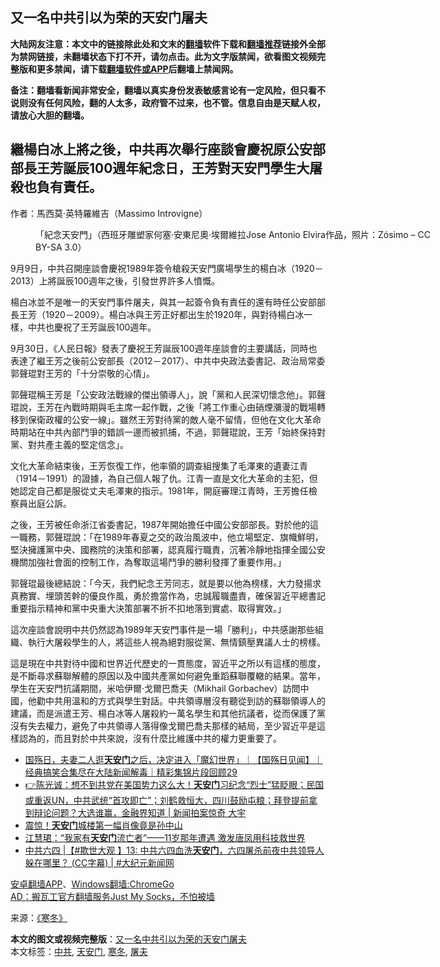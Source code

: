  <h2>又一名中共引以为荣的天安门屠夫</h2> <p class="notice"><b>大陆网友注意：本文中的链接除此处和文末的<a href="https://github.com/bannedbook/fanqiang" >翻墙</a>软件下载和<a href="https://github.com/killgcd/justmysocks/blob/master/README.md">翻墙推荐</a>链接外全部为禁网链接，未翻墙状态下打不开，请勿点击。此为文字版禁闻，欲看图文视频完整版和更多禁闻，请下载<a href="https://github.com/bannedbook/fanqiang">翻墙软件或APP</a>后翻墙上禁闻网。</p><p>备注：翻墙看新闻非常安全，翻墙以真实身份发表敏感言论有一定风险，但只看不说则没有任何风险，翻的人太多，政府管不过来，也不管。信息自由是天赋人权，请放心大胆的翻墙。</b></p>  <div class="entry"> <h2>&#32380;&#26954;&#30333;&#20912;&#19978;&#23559;&#20043;&#24460;&#65292;&#20013;&#20849;&#20877;&#27425;&#33289;&#34892;&#24231;&#35527;&#26371;&#24950;&#31069;&#21407;&#20844;&#23433;&#37096;&#37096;&#38263;&#29579;&#33459;&#35477;&#36784;100&#36913;&#24180;&#32000;&#24565;&#26085;&#65292;&#29579;&#33459;&#23565;&#22825;&#23433;&#38272;&#23416;&#29983;&#22823;&#23648;&#27578;&#20063;&#36000;&#26377;&#36012;&#20219;&#12290;</h2> <p>&#20316;&#32773;&#65306;&#39340;&#35199;&#33707;&middot;&#33521;&#29305;&#32645;&#32173;&#21513;&#65288;Massimo Introvigne&#65289;</p> <figure id="attachment_23122" aria-describedby="caption-attachment-23122" style="width: 640px" ><source   type="image/webp"><source   type="image/jpeg"><figcaption id="caption-attachment-23122" >&#12300;&#32000;&#24565;&#22825;&#23433;&#38272;&#12301;&#65288;&#35199;&#29677;&#29273;&#38613;&#22609;&#23478;&#20309;&#22622;&middot;&#23433;&#26481;&#23612;&#22887;&middot;&#22467;&#29246;&#32173;&#25289;Jose Antonio Elvira&#20316;&#21697;&#65292;&#29031;&#29255;&#65306;Z&oacute;simo &ndash; CC BY-SA 3.0&#65289;</figcaption></figure> <p>9&#26376;9&#26085;&#65292;&#20013;&#20849;&#21484;&#38283;&#24231;&#35527;&#26371;&#24950;&#31069;1989&#24180;&#31805;&#20196;&#27085;&#27578;&#22825;&#23433;&#38272;&#24291;&#22580;&#23416;&#29983;&#30340;&#26954;&#30333;&#20912;&#65288;1920&#65293;2013&#65289;&#19978;&#23559;&#35477;&#36784;100&#36913;&#24180;&#20043;&#24460;&#65292;&#24341;&#30332;&#19990;&#30028;&#35377;&#22810;&#20154;&#24996;&#24936;&#12290;</p>  <p>&#26954;&#30333;&#20912;&#20006;&#19981;&#26159;&#21807;&#19968;&#30340;&#22825;&#23433;&#38272;&#20107;&#20214;&#23648;&#22827;&#65292;&#33287;&#20854;&#19968;&#36215;&#31805;&#20196;&#36000;&#26377;&#36012;&#20219;&#30340;&#36996;&#26377;&#26178;&#20219;&#20844;&#23433;&#37096;&#37096;&#38263;&#29579;&#33459;&#65288;1920&#65293;2009&#65289;&#12290;&#26954;&#30333;&#20912;&#33287;&#29579;&#33459;&#27491;&#22909;&#37117;&#20986;&#29983;&#26044;1920&#24180;&#65292;&#33287;&#23565;&#24453;&#26954;&#30333;&#20912;&#19968;&#27171;&#65292;&#20013;&#20849;&#20063;&#24950;&#31069;&#20102;&#29579;&#33459;&#35477;&#36784;100&#36913;&#24180;&#12290;</p> <p>9&#26376;30&#26085;&#65292;&#12298;&#20154;&#27665;&#26085;&#22577;&#12299;&#30332;&#34920;&#20102;&#24950;&#31069;&#29579;&#33459;&#35477;&#36784;100&#36913;&#24180;&#24231;&#35527;&#26371;&#30340;&#20027;&#35201;&#35611;&#35441;&#65292;&#21516;&#26178;&#20063;&#34920;&#36948;&#20102;&#32380;&#29579;&#33459;&#20043;&#24460;&#21069;&#20844;&#23433;&#37096;&#38263;&#65288;2012&#65293;2017&#65289;&#12289;&#20013;&#20849;&#20013;&#22830;&#25919;&#27861;&#22996;&#26360;&#35352;&#12289;&#25919;&#27835;&#23616;&#24120;&#22996;&#37101;&#32882;&#29736;&#23565;&#29579;&#33459;&#30340;&#12300;&#21313;&#20998;&#23815;&#25964;&#30340;&#24515;&#24773;&#12301;&#12290;</p>  <p>&#37101;&#32882;&#29736;&#31281;&#29579;&#33459;&#26159;&#12300;&#20844;&#23433;&#25919;&#27861;&#25136;&#32218;&#30340;&#20625;&#20986;&#38936;&#23566;&#20154;&#12301;&#65292;&#35498;&#12300;&#40680;&#21644;&#20154;&#27665;&#28145;&#20999;&#25079;&#24565;&#20182;&#12301;&#12290;&#37101;&#32882;&#29736;&#35498;&#65292;&#29579;&#33459;&#22312;&#20839;&#25136;&#26178;&#26399;&#33287;&#27611;&#20027;&#24109;&#19968;&#36215;&#20316;&#25136;&#65292;&#20043;&#24460;&#12300;&#23559;&#24037;&#20316;&#37325;&#24515;&#30001;&#30813;&#29017;&#28720;&#28459;&#30340;&#25136;&#22580;&#36681;&#31227;&#21040;&#20445;&#34907;&#25919;&#27402;&#30340;&#20844;&#23433;&#19968;&#32218;&#12301;&#12290;&#38614;&#28982;&#29579;&#33459;&#23565;&#24453;&#40680;&#30340;&#25973;&#20154;&#27627;&#19981;&#30041;&#24773;&#65292;&#20294;&#20182;&#22312;&#25991;&#21270;&#22823;&#38761;&#21629;&#26178;&#26399;&#31449;&#22312;&#20013;&#20849;&#20839;&#37096;&#39717;&#29229;&#30340;&#37679;&#35492;&#19968;&#37002;&#32780;&#34987;&#25235;&#25429;&#65292;&#19981;&#36942;&#65292;&#37101;&#32882;&#29736;&#35498;&#65292;&#29579;&#33459;&#12300;&#22987;&#32066;&#20445;&#25345;&#23565;&#40680;&#12289;&#23565;&#20849;&#29986;&#20027;&#32681;&#30340;&#22533;&#23450;&#20449;&#24565;&#12301;&#12290;</p> <p>&#25991;&#21270;&#22823;&#38761;&#21629;&#32080;&#26463;&#24460;&#65292;&#29579;&#33459;&#24674;&#24489;&#24037;&#20316;&#65292;&#20182;&#29575;&#38936;&#30340;&#35519;&#26597;&#32068;&#25628;&#38598;&#20102;&#27611;&#28580;&#26481;&#30340;&#36986;&#22971;&#27743;&#38738;&#65288;1914&#65293;1991&#65289;&#30340;&#35657;&#25818;&#65292;&#28858;&#33258;&#24049;&#20491;&#20154;&#22577;&#20102;&#20167;&#12290;&#27743;&#38738;&#19968;&#30452;&#26159;&#25991;&#21270;&#22823;&#38761;&#21629;&#30340;&#20027;&#29359;&#65292;&#20294;&#22905;&#35469;&#23450;&#33258;&#24049;&#37117;&#26159;&#26381;&#24478;&#19976;&#22827;&#27611;&#28580;&#26481;&#30340;&#25351;&#31034;&#12290;1981&#24180;&#65292;&#38283;&#24237;&#23529;&#29702;&#27743;&#38738;&#26178;&#65292;&#29579;&#33459;&#25812;&#20219;&#27298;&#23519;&#21729;&#20986;&#24237;&#20844;&#35380;&#12290;</p>  <p>&#20043;&#24460;&#65292;&#29579;&#33459;&#34987;&#20219;&#21629;&#27993;&#27743;&#30465;&#22996;&#26360;&#35352;&#65292;1987&#24180;&#38283;&#22987;&#25812;&#20219;&#20013;&#22283;&#20844;&#23433;&#37096;&#37096;&#38263;&#12290;&#23565;&#26044;&#20182;&#30340;&#36889;&#19968;&#32887;&#21209;&#65292;&#37101;&#32882;&#29736;&#35498;&#65306;&#12300;&#22312;1989&#24180;&#26149;&#22799;&#20043;&#20132;&#30340;&#25919;&#27835;&#39080;&#27874;&#20013;&#65292;&#20182;&#31435;&#22580;&#22533;&#23450;&#12289;&#26071;&#24159;&#39854;&#26126;&#65292;&#22533;&#27770;&#25793;&#35703;&#40680;&#20013;&#22830;&#12289;&#22283;&#21209;&#38498;&#30340;&#27770;&#31574;&#21644;&#37096;&#32626;&#65292;&#35469;&#30495;&#23653;&#34892;&#32887;&#36012;&#65292;&#27785;&#33879;&#20919;&#38748;&#22320;&#25351;&#25582;&#20840;&#22283;&#20844;&#23433;&#27231;&#38364;&#21152;&#24375;&#31038;&#26371;&#38754;&#30340;&#25511;&#21046;&#24037;&#20316;&#65292;&#28858;&#22890;&#21462;&#36889;&#22580;&#39717;&#29229;&#30340;&#21213;&#21033;&#30332;&#25582;&#20102;&#37325;&#35201;&#20316;&#29992;&#12290;&#12301;</p> <p>&#37101;&#32882;&#29736;&#26368;&#24460;&#32317;&#32080;&#35498;&#65306;&#12300;&#20170;&#22825;&#65292;&#25105;&#20497;&#32000;&#24565;&#29579;&#33459;&#21516;&#24535;&#65292;&#23601;&#26159;&#35201;&#20197;&#20182;&#28858;&#27036;&#27171;&#65292;&#22823;&#21147;&#30332;&#25562;&#27714;&#30495;&#21209;&#23526;&#12289;&#22475;&#38957;&#33510;&#24185;&#30340;&#20778;&#33391;&#20316;&#39080;&#65292;&#21191;&#26044;&#25812;&#30070;&#20316;&#28858;&#65292;&#24544;&#35488;&#23653;&#32887;&#30433;&#36012;&#65292;&#30906;&#20445;&#32722;&#36817;&#24179;&#32317;&#26360;&#35352;&#37325;&#35201;&#25351;&#31034;&#31934;&#31070;&#21644;&#40680;&#20013;&#22830;&#37325;&#22823;&#27770;&#31574;&#37096;&#32626;&#19981;&#25240;&#19981;&#25187;&#22320;&#33853;&#21040;&#23526;&#34389;&#12289;&#21462;&#24471;&#23526;&#25928;&#12290;&#12301;</p>  <p>&#36889;&#27425;&#24231;&#35527;&#26371;&#35498;&#26126;&#20013;&#20849;&#20173;&#28982;&#35469;&#28858;1989&#24180;&#22825;&#23433;&#38272;&#20107;&#20214;&#26159;&#19968;&#22580;&#12300;&#21213;&#21033;&#12301;&#65292;&#20013;&#20849;&#24863;&#35613;&#37027;&#20123;&#32068;&#32340;&#12289;&#22519;&#34892;&#22823;&#23648;&#27578;&#23416;&#29983;&#30340;&#20154;&#65292;&#23559;&#36889;&#20123;&#20154;&#35222;&#28858;&#32085;&#23565;&#26381;&#24478;&#40680;&#12289;&#28961;&#24773;&#37806;&#22739;&#30064;&#35696;&#20154;&#22763;&#30340;&#27036;&#27171;&#12290;</p> <p>&#36889;&#26159;&#29694;&#22312;&#20013;&#20849;&#23565;&#24453;&#20013;&#22283;&#21644;&#19990;&#30028;&#36817;&#20195;&#27511;&#21490;&#30340;&#19968;&#36011;&#24907;&#24230;&#65292;&#32722;&#36817;&#24179;&#20043;&#25152;&#20197;&#26377;&#36889;&#27171;&#30340;&#24907;&#24230;&#65292;&#26159;&#19981;&#26039;&#23563;&#27714;&#34311;&#32879;&#35299;&#39636;&#30340;&#21407;&#22240;&#20197;&#21450;&#20013;&#22283;&#20849;&#29986;&#40680;&#22914;&#20309;&#36991;&#20813;&#37325;&#36424;&#34311;&#32879;&#35206;&#36685;&#30340;&#32080;&#26524;&#12290;&#30070;&#24180;&#65292;&#23416;&#29983;&#22312;&#22825;&#23433;&#38272;&#25239;&#35696;&#26399;&#38291;&#65292;&#31859;&#21704;&#20234;&#29246;&middot;&#25096;&#29246;&#24052;&#21932;&#22827;&#65288;Mikhail Gorbachev&#65289;&#35370;&#21839;&#20013;&#22283;&#65292;&#20182;&#21240;&#20013;&#20849;&#29992;&#28331;&#21644;&#30340;&#26041;&#24335;&#33287;&#23416;&#29983;&#23565;&#35441;&#12290;&#20013;&#20849;&#38936;&#23566;&#23652;&#27794;&#26377;&#32893;&#24478;&#21040;&#35370;&#30340;&#34311;&#32879;&#38936;&#23566;&#20154;&#30340;&#24314;&#35696;&#65292;&#32780;&#26159;&#27966;&#36963;&#29579;&#33459;&#12289;&#26954;&#30333;&#20912;&#31561;&#20154;&#23648;&#27578;&#32004;&#19968;&#33836;&#21517;&#23416;&#29983;&#21644;&#20854;&#20182;&#25239;&#35696;&#32773;&#65292;&#24478;&#32780;&#20445;&#35703;&#20102;&#40680;&#27794;&#26377;&#22833;&#21435;&#27402;&#21147;&#65292;&#36991;&#20813;&#20102;&#20013;&#20849;&#38936;&#23566;&#20154;&#33853;&#24471;&#20687;&#25096;&#29246;&#24052;&#21932;&#22827;&#37027;&#27171;&#30340;&#32080;&#23616;&#65292;&#33267;&#23569;&#32722;&#36817;&#24179;&#26159;&#36889;&#27171;&#35469;&#28858;&#30340;&#65292;&#32780;&#19988;&#23565;&#26044;&#20013;&#20849;&#20358;&#35498;&#65292;&#27794;&#26377;&#20160;&#40636;&#27604;&#32173;&#35703;&#20013;&#20849;&#30340;&#27402;&#21147;&#26356;&#37325;&#35201;&#20102;&#12290;</p> <ul class='op-related-articles' title='相关阅读'> <li><a href='https://www.bannedbook.org/bnews/bannedvideo/20201003/1407263.html' target='_blank'>国殇日，夫妻二人逛<b>天安门</b>之后，决定进入「魔幻世界」｜【国殇日见闻】｜经典搞笑合集尽在大陆新闻解毒｜精彩集锦片段回顾29</a></li> <li><a href='https://www.bannedbook.org/bnews/bannedvideo/20201001/1406308.html' target='_blank'>👉陈光诚：想不到共党在美国势力这么大！<b>天安门</b>习纪念“烈士”猛眨眼；民国或重返UN，中共武统“首攻即亡”；刘鹤救恒大，四川鼓励屯粮；拜登提前拿到辩论问题？大选谁赢，金融界知道 | 新闻拍案惊奇 大宇</a></li> <li><a href='https://www.bannedbook.org/bnews/lifebaike/20201001/1406226.html' target='_blank'>震惊！<b>天安门</b>城楼第一幅肖像竟是孙中山</a></li> <li><a href='https://www.bannedbook.org/bnews/baitai/20200929/1405141.html' target='_blank'>江慧珺：“我家有<b>天安门</b>流亡者”——11岁那年遭遇 激发唐凤用科技救世界</a></li> <li><a href='https://www.bannedbook.org/bnews/bannedvideo/20200925/1403098.html' target='_blank'>中共六四 |【#欺世大观 】13: 中共六四血洗<b>天安门</b>，六四屠杀前夜中共领导人躲在哪里？ (CC字幕) | #大纪元新闻网</a></li> </ul> <p class="texttj"> <a href="https://github.com/bannedbook/fanqiang/wiki/%E7%A6%81%E9%97%BB%E7%BD%91%E5%AE%89%E5%8D%93%E7%BF%BB%E5%A2%99%E6%96%B0%E9%97%BBAPP" target="_blank">安卓翻墙APP</a>、<a href="https://github.com/bannedbook/fanqiang/wiki/Chrome%E4%B8%80%E9%94%AE%E7%BF%BB%E5%A2%99%E5%8C%85" target="_blank">Windows翻墙:ChromeGo</a><br/> <a href="https://github.com/killgcd/justmysocks/blob/master/README.md" target="_blank">AD：搬瓦工官方翻墙服务Just My Socks，不怕被墙</a> </p><p>来源：<a class="src_link" href="https://zh.bitterwinter.org/" target="_blank" rel="noopener" >《寒冬》</a></p><a name='sharetosocial'></a>       <div><b>本文的图文或视频完整版</b>：<a href='https://www.bannedbook.org/bnews/headline/20201003/1407325.html'>又一名中共引以为荣的天安门屠夫</a></div>  </div><!--END ENTRY--> <div class="postfooter"> <div>本文标签：<a href="https://www.bannedbook.org/bnews/tag/%e4%b8%ad%e5%85%b1/" rel="tag">中共</a>, <a href="https://www.bannedbook.org/bnews/tag/%e5%a4%a9%e5%ae%89%e9%97%a8/" rel="tag">天安门</a>, <a href="https://www.bannedbook.org/bnews/tag/%E5%AF%92%E5%86%AC/" rel="tag">寒冬</a>, <a href="https://www.bannedbook.org/bnews/tag/%e5%b1%a0%e5%a4%ab/" rel="tag">屠夫</a></div>  </div><!--END POSTFOOTER--> 